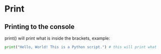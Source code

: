 # Print

## Printing to the console

print() will print what is inside the brackets, example:

```py
print("Hello, World! This is a Python script.") # this will print what is inside of the brackets
```